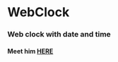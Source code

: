 # WebClock

### Web clock with date and time
#### Meet him [HERE](https://manueldilena.github.io/WebClock/)
